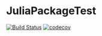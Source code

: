 # JuliaPackageTest

[![Build Status](https://travis-ci.com/jeff788/JuliaPackageTest.svg?branch=main)](https://travis-ci.com/jeff788/JuliaPackageTest)
[![codecov](https://codecov.io/gh/jeff788/JuliaPackageTest/branch/main/graph/badge.svg?token=5K4QH33OLZ)](https://codecov.io/gh/jeff788/JuliaPackageTest)
